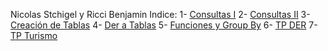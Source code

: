 Nicolas Stchigel y Ricci Benjamin
Indice:
  1- [Consultas I](/CONSULTAS1)
  2- [Consultas II](/CONSULTAS2)
  3- [Creación de Tablas](/CREACIONDETABLAS)
  4- [Der a Tablas](/DER%20A%20TABLAS)
  5- [Funciones y Group By](/FUNCIONESYGROUPBY)
  6- [TP DER](/TP%20DER)
  7- [TP Turismo](/TPTURISMO)

